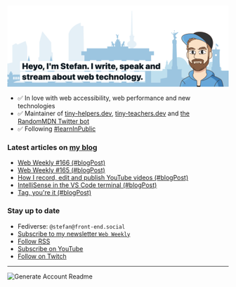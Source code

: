 <img alt="Heyo, I'm Stefan. I write and speak about web technology." src="https://raw.githubusercontent.com/stefanjudis/stefanjudis/main/screenshot.png">

- ✅ In love with web accessibility, web performance and new technologies
- ✅ Maintainer of [tiny-helpers.dev](https://tiny-helpers.dev), [tiny-teachers.dev](https://tiny-teachers.dev/) and [the RandomMDN Twitter bot](https://twitter.com/randomMDN)
- ✅ Following [#learnInPublic](https://www.stefanjudis.com/today-i-learned/)
### Latest articles on [my blog](https://www.stefanjudis.com)

<!-- BLOG-POST-LIST:START -->
- [Web Weekly #166 &lpar;#blogPost&rpar;](https://www.stefanjudis.com/blog/web-weekly-166/)
- [Web Weekly #165 &lpar;#blogPost&rpar;](https://www.stefanjudis.com/blog/web-weekly-165/)
- [How I record, edit and publish YouTube videos &lpar;#blogPost&rpar;](https://www.stefanjudis.com/blog/how-i-record-edit-and-publish-youtube-videos/)
- [IntelliSense in the VS Code terminal &lpar;#blogPost&rpar;](https://www.stefanjudis.com/blog/intellisense-in-the-vs-code-terminal/)
- [Tag, you&#39;re it &lpar;#blogPost&rpar;](https://www.stefanjudis.com/blog/questions-about-blogging/)
<!-- BLOG-POST-LIST:END -->

### Stay up to date

- Fediverse: `@stefan@front-end.social`
- [Subscribe to my newsletter `Web Weekly`](https://webweekly.email/)
- [Follow RSS](https://www.stefanjudis.com/feeds/)
- [Subscribe on YouTube](https://youtube.com/c/stefanjudis)
- [Follow on Twitch](https://www.twitch.tv/stefanjudis)

---

![Generate Account Readme](https://github.com/stefanjudis/stefanjudis/workflows/Generate%20Account%20Readme/badge.svg)
